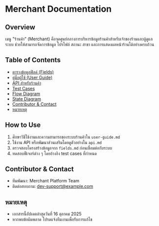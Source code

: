 # Merchant Documentation

## Overview
เมนู "ร้านค้า" (Merchant) คือจุดศูนย์กลางการบริหารข้อมูลร้านค้าสำหรับเจ้าของร้านและผู้ดูแลระบบ ช่วยให้สามารถจัดการข้อมูล โปรไฟล์ สถานะ สาขา และการแสดงผลหน้าร้านได้อย่างครบถ้วน

## Table of Contents
- [ตารางข้อมูลฟิลด์ (Fields)](./fields.md)
- [คู่มือผู้ใช้ (User Guide)](./user-guide.md)
- [API สำหรับร้านค้า](./api.md)
- [Test Cases](./test-case.md)
- [Flow Diagram](./flow-diagram.md)
- [State Diagram](./state-diagram.md)
- [Contributor & Contact](#contributor--contact)
- [หมายเหตุ](#หมายเหตุ)

## How to Use
1. ศึกษาวิธีใช้งานและความสามารถของระบบร้านค้าใน `user-guide.md`
2. ใช้งาน API หรือพัฒนาส่วนเสริมโดยดูตัวอย่างใน `api.md`
3. ตรวจสอบโครงสร้างข้อมูลจาก `fields.md` ก่อนเชื่อมต่อกับระบบ
4. ทดสอบฟีเจอร์ต่าง ๆ โดยอ้างอิง test cases ที่กำหนด

## Contributor & Contact
- ทีมพัฒนา: Merchant Platform Team
- ติดต่อสอบถาม: dev-support@example.com

## หมายเหตุ
- เอกสารนี้อัปเดตล่าสุดวันที่ 16 ตุลาคม 2025
- หากพบข้อผิดพลาด โปรดแจ้งทีมงานเพื่อรับการแก้ไข
